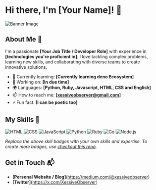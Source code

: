 # Hi there, I'm [Your Name]! 👋

![Banner Image](your_banner_image_url_here)

## About Me 🚀

I'm a passionate **[Your Job Title / Developer Role]** with experience in **[technologies you're proficient in]**. I love tackling complex problems, learning new skills, and collaborating with diverse teams to create innovative solutions.

- 🌱 Currently learning: **[Currently learning deno Ecosystem]**
- 🔭 Working on: **[In due time]**
- 🌍 Languages: **[Python, Ruby, Javascript, HTML, CSS and English]**
- 📫 How to reach me: **[xessiveobserver@gmail.com]**
- ⚡ Fun fact: **[I can be poetic too]**

## My Skills 🧠

![HTML](https://img.shields.io/badge/-HTML-E34F26?style=flat-square&logo=html5&logoColor=white)
![CSS](https://img.shields.io/badge/-CSS-1572B6?style=flat-square&logo=css3&logoColor=white)
![JavaScript](https://img.shields.io/badge/-JavaScript-F7DF1E?style=flat-square&logo=javascript&logoColor=black)
![Python](https://img.shields.io/badge/-React-61DAFB?style=flat-square&logo=react&logoColor=black)
![Ruby](https://img.shields.io/badge/-React-61DAFB?style=flat-square&logo=react&logoColor=black)
![Go](https://img.shields.io/badge/-React-61DAFB?style=flat-square&logo=react&logoColor=black)
![Node.js](https://img.shields.io/badge/-Node.js-339933?style=flat-square&logo=node.js&logoColor=white)

*Replace the above skill badges with your own skills and expertise. To create more badges, use [checkout this repo](https://github.com/alexandresanlim/Badges4-README.md-Profile).*

## Get in Touch 📬

- **[Personal Website / Blog]**(https://medium.com/@xessiveobserver)
- **[Twitter]**(https://x.com/XessiveObserver)


